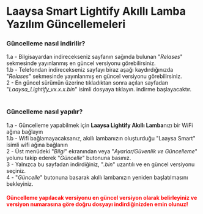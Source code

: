 
<h1>Laaysa Smart Lightify Akıllı Lamba Yazılım Güncellemeleri</h1>

<h3>Güncelleme nasıl indirilir?</h3>
  1.a - Bilgisayardan indirecekseniz sayfanın sağında bulunan "<i>Relases</i>" sekmesinde yayınlanmış en güncel versiyonu görebilirsiniz.<br>
  1.b - Telefondan indirecekseniz sayfayı biraz aşağı kaydırdığınızda "<i>Relases</i>" sekmesinde yayınlanmış en güncel versiyonu görebilirsiniz.<br>
  2 - En güncel sürümün üzerine tıkladıktan sonra açılan sayfadan "<i>Laaysa_Lightify_vx.x.x.bin</i>" isimli dosyaya tıklayın. indirme başlayacaktır.<br>
<br>
<h3> Güncelleme nasıl yapılır?</h3>
  1.a - Güncelleme yapabilmek için <b>Laaysa Lightify Akıllı Lamba</b>nızı bir WiFi ağına bağlayın<br>
  1.b - Wifi bağlamayacaksanız, akıllı lambanızın oluşturduğu "Laaysa Smart" isimli wifi ağına bağlanın<br>
  2 - Üst menüdeki "<i>Bilgi</i>" ekranından veya "<i>Ayarlar/Güvenlik ve Güncelleme</i>" yolunu takip ederek "<i>Güncelle</i>" butonuna basınız.<br>
  3 - Yalnızca bu sayfadan indirdiğiniz, "<i>.bin</i>" uzantılı ve en güncel versiyonu seçiniz.<br>
  4 - "<i>Güncelle</i>" butonuna basarak akıllı lambanızın yeniden başlatılmasını bekleyiniz.<br>
  <h4 style="color: red;">Güncelleme yapılacak versiyonu en güncel versiyon olarak belirleyiniz ve versiyon numarasına göre doğru dosyayı indirdiğinizden emin olunuz!</h2><br>
